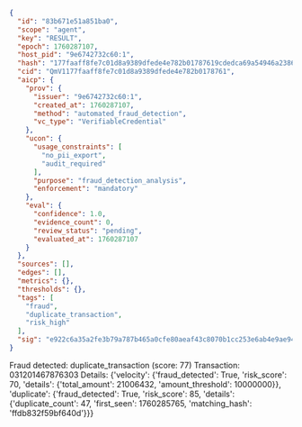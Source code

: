 ```json
{
  "id": "83b671e51a851ba0",
  "scope": "agent",
  "key": "RESULT",
  "epoch": 1760287107,
  "host_pid": "9e6742732c60:1",
  "hash": "177faaff8fe7c01d8a9389dfede4e782b01787619cdedca69a54946a23862a09",
  "cid": "QmV1177faaff8fe7c01d8a9389dfede4e782b0178761",
  "aicp": {
    "prov": {
      "issuer": "9e6742732c60:1",
      "created_at": 1760287107,
      "method": "automated_fraud_detection",
      "vc_type": "VerifiableCredential"
    },
    "ucon": {
      "usage_constraints": [
        "no_pii_export",
        "audit_required"
      ],
      "purpose": "fraud_detection_analysis",
      "enforcement": "mandatory"
    },
    "eval": {
      "confidence": 1.0,
      "evidence_count": 0,
      "review_status": "pending",
      "evaluated_at": 1760287107
    }
  },
  "sources": [],
  "edges": [],
  "metrics": {},
  "thresholds": {},
  "tags": [
    "fraud",
    "duplicate_transaction",
    "risk_high"
  ],
  "sig": "e922c6a35a2fe3b79a787b465a0cfe80aeaf43c8070b1cc253e6ab4e9ae94990"
}
```

Fraud detected: duplicate_transaction (score: 77)
Transaction: 031201467876303
Details: {'velocity': {'fraud_detected': True, 'risk_score': 70, 'details': {'total_amount': 21006432, 'amount_threshold': 10000000}}, 'duplicate': {'fraud_detected': True, 'risk_score': 85, 'details': {'duplicate_count': 47, 'first_seen': 1760285765, 'matching_hash': 'ffdb832f59bf640d'}}}